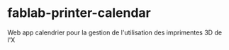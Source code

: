 # fablab-printer-calendar
Web app calendrier pour la gestion de l'utilisation des imprimentes 3D de l'X
